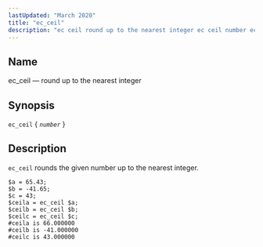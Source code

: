```yaml
---
lastUpdated: "March 2020"
title: "ec_ceil"
description: "ec ceil round up to the nearest integer ec ceil number ec ceil rounds the given number up to the nearest integer Example 16 29 ec ceil example..."
---
```


<a name="sieve.ref.ec_ceil"></a> 
## Name

ec_ceil — round up to the nearest integer

## Synopsis

`ec_ceil` { *`number`* }

<a name="idp29230768"></a> 
## Description

`ec_ceil` rounds the given number up to the nearest integer.

<a name="example.ec_ceiling"></a> 


```
$a = 65.43;
$b = -41.65;
$c = 43;
$ceila = ec_ceil $a;
$ceilb = ec_ceil $b;
$ceilc = ec_ceil $c;
#ceila is 66.000000
#ceilb is -41.000000
#ceilc is 43.000000
```